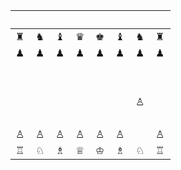 |　|　|　|　|　|　|　|　|
|--|--|--|--|--|--|--|--|
|♜|♞|♝|♛|♚|♝|♞|♜|
|♟|♟|♟|♟|♟|♟|♟|♟|
|　|　|　|　|　|　|　|　|
|　|　|　|　|　|　|　|　|
|　|　|　|　|　|　|♙|　|
|　|　|　|　|　|　|　|　|
|♙|♙|♙|♙|♙|♙|　|♙|
|♖|♘|♗|♕|♔|♗|♘|♖|
